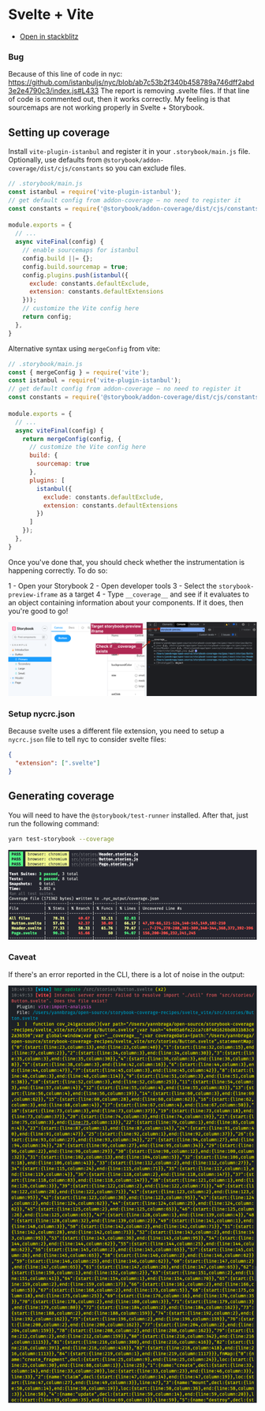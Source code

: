 # Svelte + Vite

- [Open in stackblitz](https://stackblitz.com/github/yannbf/storybook-coverage-recipes/tree/main/svelte_vite?preset=node)

### Bug

Because of this line of code in nyc: https://github.com/istanbuljs/nyc/blob/ab7c53b2f340b458789a746dff2abd3e2e4790c3/index.js#L433
The report is removing .svelte files. If that line of code is commented out, then it works correctly. My feeling is that sourcemaps are not working properly in Svelte + Storybook. 


## Setting up coverage

Install `vite-plugin-istanbul` and register it in your `.storybook/main.js` file.
Optionally, use defaults from `@storybook/addon-coverage/dist/cjs/constants` so you can exclude files.

```js
// .storybook/main.js
const istanbul = require('vite-plugin-istanbul');
// get default config from addon-coverage – no need to register it
const constants = require('@storybook/addon-coverage/dist/cjs/constants');

module.exports = {
  // ...
  async viteFinal(config) {
    // enable sourcemaps for istanbul
    config.build ||= {};
    config.build.sourcemap = true;
    config.plugins.push(istanbul({
      exclude: constants.defaultExclude,
      extension: constants.defaultExtensions
    }));
    // customize the Vite config here
    return config;
  },
}
```

Alternative syntax using `mergeConfig` from vite:

```js
// .storybook/main.js
const { mergeConfig } = require('vite');
const istanbul = require('vite-plugin-istanbul');
// get default config from addon-coverage – no need to register it
const constants = require('@storybook/addon-coverage/dist/cjs/constants');

module.exports = {
  // ...
  async viteFinal(config) {
    return mergeConfig(config, {
      // customize the Vite config here
      build: {
        sourcemap: true
      },
      plugins: [
        istanbul({
          exclude: constants.defaultExclude,
          extension: constants.defaultExtensions
        })
      ]
    });
  },
}
```

Once you've done that, you should check whether the instrumentation is happening correctly. To do so:

1 - Open your Storybook
2 - Open developer tools
3 - Select the `storybook-preview-iframe` as a target
4 - Type `__coverage__` and see if it evaluates to an object containing information about your components. If it does, then you're good to go!

![](coverage-object.png)

### Setup nycrc.json

Because svelte uses a different file extension, you need to setup a `nycrc.json` file to tell nyc to consider svelte files:

```json
{
  "extension": [".svelte"]
}
```

## Generating coverage

You will need to have the `@storybook/test-runner` installed. After that, just run the following command:

```sh
yarn test-storybook --coverage
```

![](coverage-cli.png)

### Caveat

If there's an error reported in the CLI, there is a lot of noise in the output:

![](instrumented-error.png)